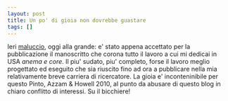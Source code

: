 ```yaml
---
layout: post
title: Un po' di gioia non dovrebbe guastare
tags: []
---
```


Ieri [maluccio](http://www.galileonet.it/postdoc/article/217/maluccio-per-noi-meglio-per-altri), oggi alla grande: e' stato appena accettato per la pubblicazione il manoscritto che corona tutto il lavoro a cui mi dedicai in USA *anema e core*. Il piu' sudato, piu' completo, forse il lavoro meglio progettato ed eseguito che sia riuscito fino ad ora a pubblicare nella mia relativamente breve carriera di ricercatore. La gioia e' inconteninibile per questo Pinto, Azzam & Howell 2010, al punto da abusare di questo blog in chiaro conflitto di interessi. Su il bicchiere!
